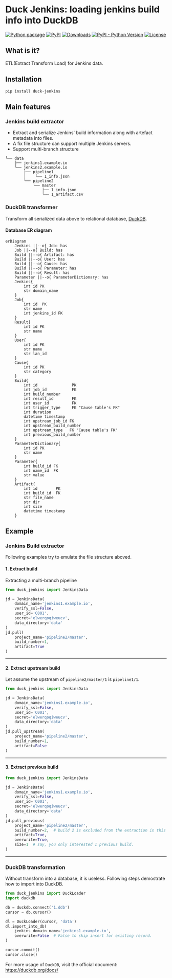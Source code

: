 # Duck Jenkins: loading jenkins build info into DuckDB
[![Python package][gh-action-python-package-badge]][gh-action-python-package]
[![PyPI][pypi-latest-release-badge]][pypi]
[![Downloads][pepy-downloads-badge]][pepy-downloads-link]
[![PyPI - Python Version][pypi-python-versions-badge]][pypi]
[![License][license-badge]][license-link]

## What is it?

ETL(Extract Transform Load) for Jenkins data.

## Installation

```shell
pip install duck-jenkins
```

## Main features

### Jenkins build extractor
  - Extract and serialize Jenkins' build information along with artefact metadata into files.
  - A fix file structure can support multiple Jenkins servers.
  - Support multi-branch structure
```text
└── data
    ├── jenkins1.example.io
    └── jenkins2.example.io
        ├── pipeline1
        │    └── 1_info.json
        └── pipeline2
            └── master
                ├── 1_info.json
                └── 1_artifact.csv
```
### DuckDB transformer
Transform all serialized data above to relational database, [DuckDB](https://duckdb.org/).

#### Database ER diagram
```mermaid
erDiagram
    Jenkins ||--o{ Job: has
    Job ||--o{ Build: has
    Build ||--o{ Artifact: has
    Build ||--o{ User: has
    Build ||--o{ Cause: has
    Build ||--o{ Parameter: has
    Build ||--o{ Result: has
    Parameter ||--o{ ParameterDictionary: has
    Jenkins{
        int id PK
        str domain_name
    }
    Job{
        int id  PK
        str name
        int jenkins_id FK
    }
    Result{
        int id PK
        str name
    }
    User{
        int id PK
        str name
        str lan_id
    }
    Cause{
        int id PK
        str category
    }
    Build{
        int id               PK
        int job_id           FK
        int build_number
        int result_id        FK
        int user_id          FK 
        int trigger_type     FK "Cause table's FK"
        int duration
        datetime timestamp
        int upstream_job_id FK
        int upstream_build_number
        int upstream_type   FK "Cause table's FK"
        int previous_build_number
    }
    ParameterDictionary{
        int id PK
        str name
    }
    Parameter{
        int build_id FK
        int name_id  FK
        str value
    }
    Artifact{
        int id        PK
        int build_id  FK
        str file_name
        str dir
        int size
        datetime timestamp
    }
```

## Example
### Jenkins Build extractor
Following examples try to emulate the file structure aboved.

#### 1. Extract build
Extracting a multi-branch pipeline
```python
from duck_jenkins import JenkinsData

jd = JenkinsData(
    domain_name='jenkins1.example.io',
    verify_ssl=False,
    user_id='C001',
    secret='elwerqoqiweucv',
    data_directory='data'
)
jd.pull(
    project_name='pipeline2/master',
    build_number=1,
    artifact=True
)
```
---

#### 2. Extract upstream build
Let assume the upstream of `pipeline2/master/1` is `pipeline1/1`.
```python
from duck_jenkins import JenkinsData

jd = JenkinsData(
    domain_name='jenkins1.example.io',
    verify_ssl=False,
    user_id='C001',
    secret='elwerqoqiweucv',
    data_directory='data'
)
jd.pull_upstream(
    project_name='pipeline2/master',
    build_number=1,
    artifact=False
)
```
---
#### 3. Extract previous build
```python
from duck_jenkins import JenkinsData

jd = JenkinsData(
    domain_name='jenkins1.example.io',
    verify_ssl=False,
    user_id='C001',
    secret='elwerqoqiweucv',
    data_directory='data'
)
jd.pull_previous(
    project_name='pipeline2/master',
    build_number=2,  # build 2 is excluded from the extraction in this function. 
    artifact=True,
    overwrite=True,
    size=1  # say, you only interested 1 previous build.
)
```
---
### DuckDB transformation
Without transform into a database, it is useless. Following steps demostrate how to import into DuckDB.
```python
from duck_jenkins import DuckLoader
import duckdb

db = duckdb.connect('1.ddb')
cursor = db.cursor()

dl = DuckLoader(cursor, 'data')
dl.import_into_db(
    jenkins_domain_name='jenkins1.example.io', 
    overwrite=False  # False to skip insert for existing record.
)

cursor.commit()
cursor.close()
```
For more usage of `DuckDB`, visit the official document:
https://duckdb.org/docs/


[gh-action-python-package]: https://github.com/maxleow/duck_jenkins/actions/workflows/python-package.yml
[gh-action-python-package-badge]: https://github.com/maxleow/duck_jenkins/actions/workflows/python-package.yml/badge.svg
[license-badge]: https://img.shields.io/badge/License-MIT-blue.svg
[license-link]: https://github.com/maxleow/duck_jenkins/blob/main/LICENSE
[pypi]: https://pypi.org/project/duck-jenkins/
[pypi-latest-release-badge]: https://img.shields.io/pypi/v/duck-jenkins?color=blue&label=pypi&logo=version
[pypi-python-versions-badge]: https://img.shields.io/pypi/pyversions/duck-jenkins.svg
[pepy-downloads-badge]: https://static.pepy.tech/personalized-badge/duck-jenkins?period=total&units=international_system&left_color=gray&right_color=blue&left_text=Downloads
[pepy-downloads-link]: https://pepy.tech/project/duck-jenkins
